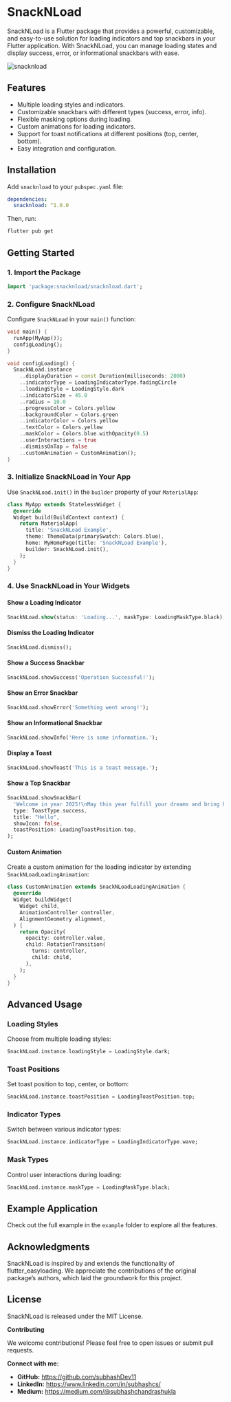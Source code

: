 # SnackNLoad

SnackNLoad is a Flutter package that provides a powerful, customizable, and easy-to-use solution for loading indicators and top snackbars in your Flutter application. With SnackNLoad, you can manage loading states and display success, error, or informational snackbars with ease.

![snacknload](https://github.com/user-attachments/assets/fa8f9f77-7f7d-4345-9512-7760301c9d5b)

## Features

- Multiple loading styles and indicators.
- Customizable snackbars with different types (success, error, info).
- Flexible masking options during loading.
- Custom animations for loading indicators.
- Support for toast notifications at different positions (top, center, bottom).
- Easy integration and configuration.

## Installation

Add `snacknload` to your `pubspec.yaml` file:

```yaml
dependencies:
  snacknload: ^1.0.0
```

Then, run:

```bash
flutter pub get
```

## Getting Started

### 1. Import the Package

```dart
import 'package:snacknload/snacknload.dart';
```

### 2. Configure SnackNLoad

Configure `SnackNLoad` in your `main()` function:

```dart
void main() {
  runApp(MyApp());
  configLoading();
}

void configLoading() {
  SnackNLoad.instance
    ..displayDuration = const Duration(milliseconds: 2000)
    ..indicatorType = LoadingIndicatorType.fadingCircle
    ..loadingStyle = LoadingStyle.dark
    ..indicatorSize = 45.0
    ..radius = 10.0
    ..progressColor = Colors.yellow
    ..backgroundColor = Colors.green
    ..indicatorColor = Colors.yellow
    ..textColor = Colors.yellow
    ..maskColor = Colors.blue.withOpacity(0.5)
    ..userInteractions = true
    ..dismissOnTap = false
    ..customAnimation = CustomAnimation();
}
```

### 3. Initialize SnackNLoad in Your App

Use `SnackNLoad.init()` in the `builder` property of your `MaterialApp`:

```dart
class MyApp extends StatelessWidget {
  @override
  Widget build(BuildContext context) {
    return MaterialApp(
      title: 'SnackNLoad Example',
      theme: ThemeData(primarySwatch: Colors.blue),
      home: MyHomePage(title: 'SnackNLoad Example'),
      builder: SnackNLoad.init(),
    );
  }
}
```

### 4. Use SnackNLoad in Your Widgets

#### Show a Loading Indicator

```dart
SnackNLoad.show(status: 'Loading...', maskType: LoadingMaskType.black);
```

#### Dismiss the Loading Indicator

```dart
SnackNLoad.dismiss();
```

#### Show a Success Snackbar

```dart
SnackNLoad.showSuccess('Operation Successful!');
```

#### Show an Error Snackbar

```dart
SnackNLoad.showError('Something went wrong!');
```

#### Show an Informational Snackbar

```dart
SnackNLoad.showInfo('Here is some information.');
```

#### Display a Toast

```dart
SnackNLoad.showToast('This is a toast message.');
```

#### Show a Top Snackbar

```dart
SnackNLoad.showSnackBar(
  'Welcome in year 2025!\nMay this year fulfill your dreams and bring happiness.',
  type: ToastType.success,
  title: "Hello",
  showIcon: false,
  toastPosition: LoadingToastPosition.top,
);
```

#### Custom Animation

Create a custom animation for the loading indicator by extending `SnackNLoadLoadingAnimation`:

```dart
class CustomAnimation extends SnackNLoadLoadingAnimation {
  @override
  Widget buildWidget(
    Widget child,
    AnimationController controller,
    AlignmentGeometry alignment,
  ) {
    return Opacity(
      opacity: controller.value,
      child: RotationTransition(
        turns: controller,
        child: child,
      ),
    );
  }
}
```

## Advanced Usage

### Loading Styles

Choose from multiple loading styles:

```dart
SnackNLoad.instance.loadingStyle = LoadingStyle.dark;
```

### Toast Positions

Set toast position to top, center, or bottom:

```dart
SnackNLoad.instance.toastPosition = LoadingToastPosition.top;
```

### Indicator Types

Switch between various indicator types:

```dart
SnackNLoad.instance.indicatorType = LoadingIndicatorType.wave;
```

### Mask Types

Control user interactions during loading:

```dart
SnackNLoad.instance.maskType = LoadingMaskType.black;
```

## Example Application

Check out the full example in the `example` folder to explore all the features.

## Acknowledgments

SnackNLoad is inspired by and extends the functionality of flutter_easyloading. We appreciate the contributions of the original package’s authors, which laid the groundwork for this project.

## License

SnackNLoad is released under the MIT License.

**Contributing**

We welcome contributions! Please feel free to open issues or submit pull requests.

**Connect with me:**

* **GitHub:** https://github.com/subhashDev11
* **LinkedIn:** https://www.linkedin.com/in/subhashcs/
* **Medium:** https://medium.com/@subhashchandrashukla

